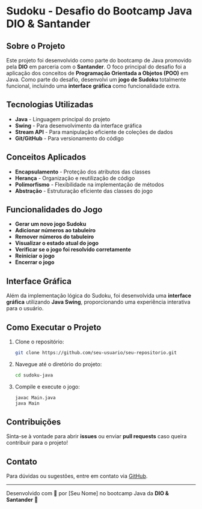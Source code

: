 # Sudoku - Desafio do Bootcamp Java DIO & Santander

## Sobre o Projeto
Este projeto foi desenvolvido como parte do bootcamp de Java promovido pela **DIO** em parceria com o **Santander**. O foco principal do desafio foi a aplicação dos conceitos de **Programação Orientada a Objetos (POO)** em Java. Como parte do desafio, desenvolvi um **jogo de Sudoku** totalmente funcional, incluindo uma **interface gráfica** como funcionalidade extra.

## Tecnologias Utilizadas
- **Java** - Linguagem principal do projeto
- **Swing** - Para desenvolvimento da interface gráfica
- **Stream API** - Para manipulação eficiente de coleções de dados
- **Git/GitHub** - Para versionamento do código

## Conceitos Aplicados
- **Encapsulamento** - Proteção dos atributos das classes
- **Herança** - Organização e reutilização de código
- **Polimorfismo** - Flexibilidade na implementação de métodos
- **Abstração** - Estruturação eficiente das classes do jogo

## Funcionalidades do Jogo
- **Gerar um novo jogo Sudoku**
- **Adicionar números ao tabuleiro**
- **Remover números do tabuleiro**
- **Visualizar o estado atual do jogo**
- **Verificar se o jogo foi resolvido corretamente**
- **Reiniciar o jogo**
- **Encerrar o jogo**

## Interface Gráfica
Além da implementação lógica do Sudoku, foi desenvolvida uma **interface gráfica** utilizando **Java Swing**, proporcionando uma experiência interativa para o usuário.

## Como Executar o Projeto
1. Clone o repositório:
   ```bash
   git clone https://github.com/seu-usuario/seu-repositorio.git
   ```
2. Navegue até o diretório do projeto:
   ```bash
   cd sudoku-java
   ```
3. Compile e execute o jogo:
   ```bash
   javac Main.java
   java Main
   ```

## Contribuições
Sinta-se à vontade para abrir **issues** ou enviar **pull requests** caso queira contribuir para o projeto!

## Contato
Para dúvidas ou sugestões, entre em contato via [GitHub](https://github.com/seu-usuario).

---
Desenvolvido com 💙 por [Seu Nome] no bootcamp Java da **DIO & Santander** 🚀

